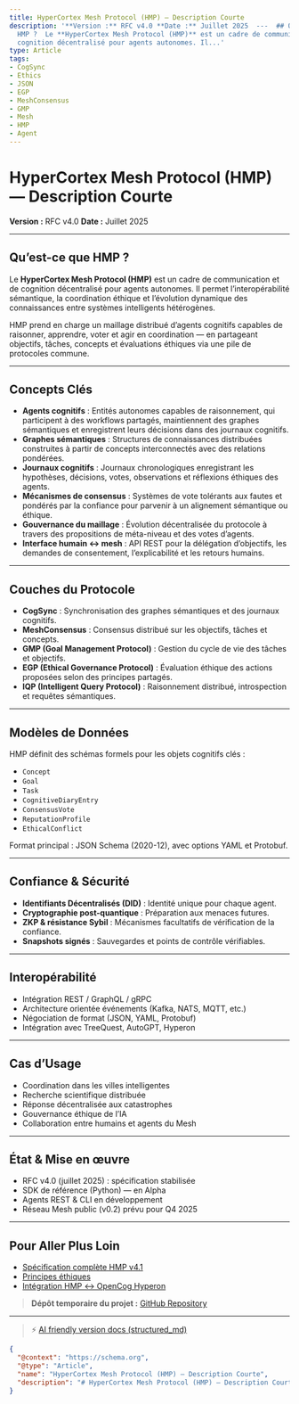 ```yaml
---
title: HyperCortex Mesh Protocol (HMP) — Description Courte
description: '**Version :** RFC v4.0 **Date :** Juillet 2025  ---  ## Qu’est-ce que
  HMP ?  Le **HyperCortex Mesh Protocol (HMP)** est un cadre de communication et de
  cognition décentralisé pour agents autonomes. Il...'
type: Article
tags:
- CogSync
- Ethics
- JSON
- EGP
- MeshConsensus
- GMP
- Mesh
- HMP
- Agent
---
```


# HyperCortex Mesh Protocol (HMP) — Description Courte

**Version :** RFC v4.0
**Date :** Juillet 2025

---

## Qu’est-ce que HMP ?

Le **HyperCortex Mesh Protocol (HMP)** est un cadre de communication et de cognition décentralisé pour agents autonomes. Il permet l’interopérabilité sémantique, la coordination éthique et l’évolution dynamique des connaissances entre systèmes intelligents hétérogènes.

HMP prend en charge un maillage distribué d’agents cognitifs capables de raisonner, apprendre, voter et agir en coordination — en partageant objectifs, tâches, concepts et évaluations éthiques via une pile de protocoles commune.

---

## Concepts Clés

* **Agents cognitifs** : Entités autonomes capables de raisonnement, qui participent à des workflows partagés, maintiennent des graphes sémantiques et enregistrent leurs décisions dans des journaux cognitifs.
* **Graphes sémantiques** : Structures de connaissances distribuées construites à partir de concepts interconnectés avec des relations pondérées.
* **Journaux cognitifs** : Journaux chronologiques enregistrant les hypothèses, décisions, votes, observations et réflexions éthiques des agents.
* **Mécanismes de consensus** : Systèmes de vote tolérants aux fautes et pondérés par la confiance pour parvenir à un alignement sémantique ou éthique.
* **Gouvernance du maillage** : Évolution décentralisée du protocole à travers des propositions de méta-niveau et des votes d’agents.
* **Interface humain ↔ mesh** : API REST pour la délégation d’objectifs, les demandes de consentement, l’explicabilité et les retours humains.

---

## Couches du Protocole

* **CogSync** : Synchronisation des graphes sémantiques et des journaux cognitifs.
* **MeshConsensus** : Consensus distribué sur les objectifs, tâches et concepts.
* **GMP (Goal Management Protocol)** : Gestion du cycle de vie des tâches et objectifs.
* **EGP (Ethical Governance Protocol)** : Évaluation éthique des actions proposées selon des principes partagés.
* **IQP (Intelligent Query Protocol)** : Raisonnement distribué, introspection et requêtes sémantiques.

---

## Modèles de Données

HMP définit des schémas formels pour les objets cognitifs clés :

* `Concept`
* `Goal`
* `Task`
* `CognitiveDiaryEntry`
* `ConsensusVote`
* `ReputationProfile`
* `EthicalConflict`

Format principal : JSON Schema (2020-12), avec options YAML et Protobuf.

---

## Confiance & Sécurité

* **Identifiants Décentralisés (DID)** : Identité unique pour chaque agent.
* **Cryptographie post-quantique** : Préparation aux menaces futures.
* **ZKP & résistance Sybil** : Mécanismes facultatifs de vérification de la confiance.
* **Snapshots signés** : Sauvegardes et points de contrôle vérifiables.

---

## Interopérabilité

* Intégration REST / GraphQL / gRPC
* Architecture orientée événements (Kafka, NATS, MQTT, etc.)
* Négociation de format (JSON, YAML, Protobuf)
* Intégration avec TreeQuest, AutoGPT, Hyperon

---

## Cas d’Usage

* Coordination dans les villes intelligentes
* Recherche scientifique distribuée
* Réponse décentralisée aux catastrophes
* Gouvernance éthique de l’IA
* Collaboration entre humains et agents du Mesh

---

## État & Mise en œuvre

* RFC v4.0 (juillet 2025) : spécification stabilisée
* SDK de référence (Python) — en Alpha
* Agents REST & CLI en développement
* Réseau Mesh public (v0.2) prévu pour Q4 2025

---

## Pour Aller Plus Loin

* [Spécification complète HMP v4.1](HMP-0004-v4.1.md)
* [Principes éthiques](HMP-Ethics.md)
* [Intégration HMP ↔ OpenCog Hyperon](HMP_Hyperon_Integration.md)

> **Dépôt temporaire du projet :** [GitHub Repository](https://github.com/kagvi13/HMP)


---
> ⚡ [AI friendly version docs (structured_md)](../index.md)


```json
{
  "@context": "https://schema.org",
  "@type": "Article",
  "name": "HyperCortex Mesh Protocol (HMP) — Description Courte",
  "description": "# HyperCortex Mesh Protocol (HMP) — Description Courte  **Version :** RFC v4.0 **Date :** Juillet 20..."
}
```
